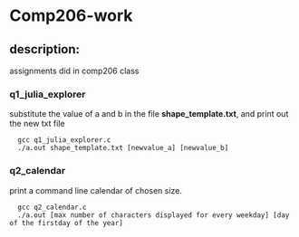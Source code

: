 # Comp206-work
## description: 
assignments did in comp206 class

### q1_julia_explorer
substitute the value of a and b in the file **shape_template.txt**, and print out the new txt file
```
  gcc q1_julia_explorer.c
  ./a.out shape_template.txt [newvalue_a] [newvalue_b]
```

### q2_calendar
print a command line calendar of chosen size.
```
  gcc q2_calendar.c 
  ./a.out [max number of characters displayed for every weekday] [day of the firstday of the year] 
```

### 
